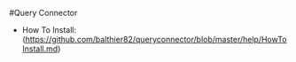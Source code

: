 #Query Connector

* How To Install: (https://github.com/balthier82/queryconnector/blob/master/help/HowToInstall.md)

